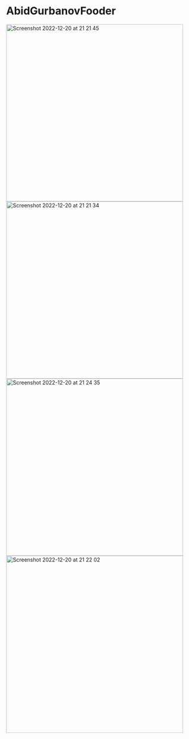 # AbidGurbanovFooder
<img width="476" alt="Screenshot 2022-12-20 at 21 21 45" src="https://user-images.githubusercontent.com/102621027/209443945-873f9258-e46c-4619-84c1-8f6c1627531b.png">
<img width="476" alt="Screenshot 2022-12-20 at 21 21 34" src="https://user-images.githubusercontent.com/102621027/209443946-9ebf1a9d-0566-4cb7-894b-a80ce891bd6f.png">
<img width="476" alt="Screenshot 2022-12-20 at 21 24 35" src="https://user-images.githubusercontent.com/102621027/209443948-90ee1e5b-acc4-4161-8fe5-bdfdf989fe05.png">
<img width="476" alt="Screenshot 2022-12-20 at 21 22 02" src="https://user-images.githubusercontent.com/102621027/209443950-e6bd20f3-01d9-45bc-8a89-9326617bb6cb.png">

